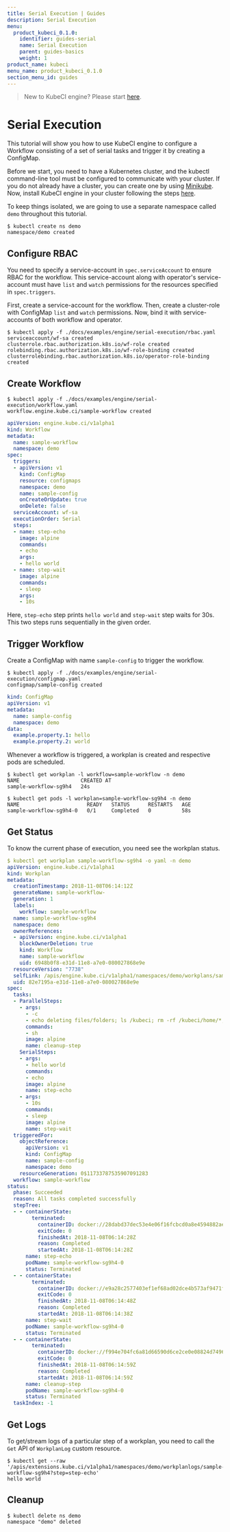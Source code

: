 ```yaml
---
title: Serial Execution | Guides
description: Serial Execution
menu:
  product_kubeci_0.1.0:
    identifier: guides-serial
    name: Serial Execution
    parent: guides-basics
    weight: 1
product_name: kubeci
menu_name: product_kubeci_0.1.0
section_menu_id: guides
---
```


> New to KubeCI engine? Please start [here](/docs/concepts/README.md).

# Serial Execution

This tutorial will show you how to use KubeCI engine to configure a Workflow consisting of a set of serial tasks and trigger it by creating a ConfigMap.

Before we start, you need to have a Kubernetes cluster, and the kubectl command-line tool must be configured to communicate with your cluster. If you do not already have a cluster, you can create one by using [Minikube](https://github.com/kubernetes/minikube). Now, install KubeCI engine in your cluster following the steps [here](/docs/setup/engine/install.md).

To keep things isolated, we are going to use a separate namespace called `demo` throughout this tutorial.

```console
$ kubectl create ns demo
namespace/demo created
```

## Configure RBAC

You need to specify a service-account in `spec.serviceAccount` to ensure RBAC for the workflow. This service-account along with operator's service-account must have `list` and `watch` permissions for the resources specified in `spec.triggers`.

First, create a service-account for the workflow. Then, create a cluster-role with ConfigMap `list` and `watch` permissions. Now, bind it with service-accounts of both workflow and operator.

```console
$ kubectl apply -f ./docs/examples/engine/serial-execution/rbac.yaml
serviceaccount/wf-sa created
clusterrole.rbac.authorization.k8s.io/wf-role created
rolebinding.rbac.authorization.k8s.io/wf-role-binding created
clusterrolebinding.rbac.authorization.k8s.io/operator-role-binding created
```

## Create Workflow

```console
$ kubectl apply -f ./docs/examples/engine/serial-execution/workflow.yaml
workflow.engine.kube.ci/sample-workflow created
```

```yaml
apiVersion: engine.kube.ci/v1alpha1
kind: Workflow
metadata:
  name: sample-workflow
  namespace: demo
spec:
  triggers:
  - apiVersion: v1
    kind: ConfigMap
    resource: configmaps
    namespace: demo
    name: sample-config
    onCreateOrUpdate: true
    onDelete: false
  serviceAccount: wf-sa
  executionOrder: Serial
  steps:
  - name: step-echo
    image: alpine
    commands:
    - echo
    args:
    - hello world
  - name: step-wait
    image: alpine
    commands:
    - sleep
    args:
    - 10s
```

Here, `step-echo` step prints `hello world` and `step-wait` step waits for 30s. This two steps runs sequentially in the given order.

## Trigger Workflow

Create a ConfigMap with name `sample-config` to trigger the workflow.

```console
$ kubectl apply -f ./docs/examples/engine/serial-execution/configmap.yaml
configmap/sample-config created
```

```yaml
kind: ConfigMap
apiVersion: v1
metadata:
  name: sample-config
  namespace: demo
data:
  example.property.1: hello
  example.property.2: world
```

Whenever a workflow is triggered, a workplan is created and respective pods are scheduled.

```console
$ kubectl get workplan -l workflow=sample-workflow -n demo
NAME                    CREATED AT
sample-workflow-sg9h4   24s
```

```console
$ kubectl get pods -l workplan=sample-workflow-sg9h4 -n demo
NAME                      READY   STATUS      RESTARTS   AGE
sample-workflow-sg9h4-0   0/1     Completed   0          58s
```

## Get Status

To know the current phase of execution, you need see the workplan status.

```yaml
$ kubectl get workplan sample-workflow-sg9h4 -o yaml -n demo
apiVersion: engine.kube.ci/v1alpha1
kind: Workplan
metadata:
  creationTimestamp: 2018-11-08T06:14:12Z
  generateName: sample-workflow-
  generation: 1
  labels:
    workflow: sample-workflow
  name: sample-workflow-sg9h4
  namespace: demo
  ownerReferences:
  - apiVersion: engine.kube.ci/v1alpha1
    blockOwnerDeletion: true
    kind: Workflow
    name: sample-workflow
    uid: 6948b0f8-e31d-11e8-a7e0-080027868e9e
  resourceVersion: "7738"
  selfLink: /apis/engine.kube.ci/v1alpha1/namespaces/demo/workplans/sample-workflow-sg9h4
  uid: 82e7195a-e31d-11e8-a7e0-080027868e9e
spec:
  tasks:
  - ParallelSteps:
    - args:
      - -c
      - echo deleting files/folders; ls /kubeci; rm -rf /kubeci/home/*; rm -rf /kubeci/workspace/*
      commands:
      - sh
      image: alpine
      name: cleanup-step
    SerialSteps:
    - args:
      - hello world
      commands:
      - echo
      image: alpine
      name: step-echo
    - args:
      - 10s
      commands:
      - sleep
      image: alpine
      name: step-wait
  triggeredFor:
    objectReference:
      apiVersion: v1
      kind: ConfigMap
      name: sample-config
      namespace: demo
    resourceGeneration: 0$11733787535907091283
  workflow: sample-workflow
status:
  phase: Succeeded
  reason: All tasks completed successfully
  stepTree:
  - - containerState:
        terminated:
          containerID: docker://28dabd37dec53e4e06f16fcbcd0a8e4594882ae3f2cdfa85db44e8ed065c933b
          exitCode: 0
          finishedAt: 2018-11-08T06:14:28Z
          reason: Completed
          startedAt: 2018-11-08T06:14:28Z
      name: step-echo
      podName: sample-workflow-sg9h4-0
      status: Terminated
  - - containerState:
        terminated:
          containerID: docker://e9a28c2577403ef1ef68ad02dce4b573af9471f44da1dd9beca30460bb2ee654
          exitCode: 0
          finishedAt: 2018-11-08T06:14:48Z
          reason: Completed
          startedAt: 2018-11-08T06:14:38Z
      name: step-wait
      podName: sample-workflow-sg9h4-0
      status: Terminated
  - - containerState:
        terminated:
          containerID: docker://f994e704fc6a81d66590d6ce2ce0e08824d74968b5c9ae4f1f56cbfc715c0d38
          exitCode: 0
          finishedAt: 2018-11-08T06:14:59Z
          reason: Completed
          startedAt: 2018-11-08T06:14:59Z
      name: cleanup-step
      podName: sample-workflow-sg9h4-0
      status: Terminated
  taskIndex: -1
```

## Get Logs

To get/stream logs of a particular step of a workplan, you need to call the `Get` API of `WorkplanLog` custom resource.

```console
$ kubectl get --raw '/apis/extensions.kube.ci/v1alpha1/namespaces/demo/workplanlogs/sample-workflow-sg9h4?step=step-echo'
hello world
```

## Cleanup

```console
$ kubectl delete ns demo
namespace "demo" deleted
```
